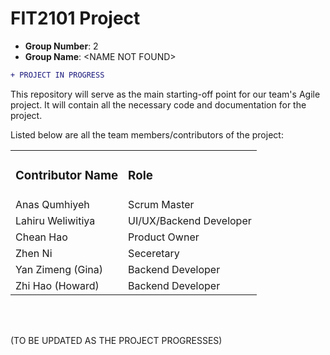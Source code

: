 # FIT2101 Project

 - <b>Group Number</b>: 2
 - <b>Group Name</b>: \<NAME NOT FOUND\>

```diff
+ PROJECT IN PROGRESS
```

This repository will serve as the main starting-off point for our team's Agile project. It will contain all the necessary code and documentation for the project.

Listed below are all the team members/contributors of the project:

<table>

 <tr>
     <td><h3>Contributor Name</h3></td>
     <td><h3>Role</h3></td>
 </tr>
 
 <tr>
     <td>Anas Qumhiyeh</td>
     <td>Scrum Master</td>
 </tr>
 
 <tr>
     <td>Lahiru Weliwitiya</td>
     <td>UI/UX/Backend Developer</td>
 </tr>
 
 <tr>
     <td>Chean Hao</td>
     <td>Product Owner</td>
 </tr>
 
 <tr>
     <td>Zhen Ni</td>
     <td>Seceretary</td>
 </tr>
 
 <tr>
     <td>Yan Zimeng (Gina)</td>
     <td>Backend Developer</td>
 </tr>

 <tr>
     <td>Zhi Hao (Howard)</td>
     <td>Backend Developer</td>
 </tr>

</table>

<br></br>

(TO BE UPDATED AS THE PROJECT PROGRESSES)

